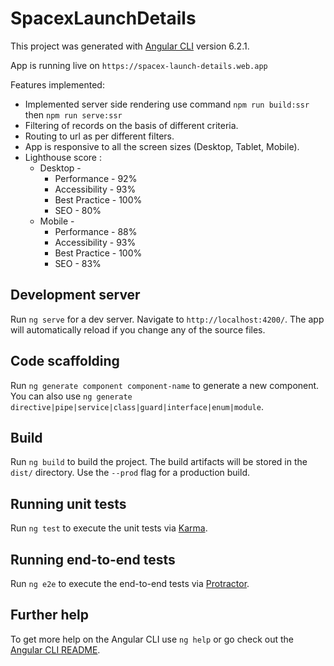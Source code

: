 # SpacexLaunchDetails

This project was generated with [Angular CLI](https://github.com/angular/angular-cli) version 6.2.1.

App is running live on `https://spacex-launch-details.web.app`

Features implemented: 
* Implemented server side rendering use command `npm run build:ssr` then `npm run serve:ssr`
* Filtering of records on the basis of different criteria.
* Routing to url as per different filters.
* App is responsive to all the screen sizes (Desktop, Tablet, Mobile).
* Lighthouse score : 
    - Desktop - 
        - Performance - 92%
        - Accessibility - 93%
        - Best Practice - 100%
        - SEO - 80%
    - Mobile - 
        - Performance - 88%
        - Accessibility - 93%
        - Best Practice - 100%
        - SEO - 83%

## Development server

Run `ng serve` for a dev server. Navigate to `http://localhost:4200/`. The app will automatically reload if you change any of the source files.

## Code scaffolding

Run `ng generate component component-name` to generate a new component. You can also use `ng generate directive|pipe|service|class|guard|interface|enum|module`.

## Build

Run `ng build` to build the project. The build artifacts will be stored in the `dist/` directory. Use the `--prod` flag for a production build.

## Running unit tests

Run `ng test` to execute the unit tests via [Karma](https://karma-runner.github.io).

## Running end-to-end tests

Run `ng e2e` to execute the end-to-end tests via [Protractor](http://www.protractortest.org/).

## Further help

To get more help on the Angular CLI use `ng help` or go check out the [Angular CLI README](https://github.com/angular/angular-cli/blob/master/README.md).
